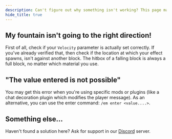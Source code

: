 ```yaml
---
description: Can't figure out why something isn't working? This page may have the solution!
hide_title: true
---
```


<DocHeading 
    icon="mingcute:warning-line" 
    title="Troubleshooting" 
    description="Can't figure out why something isn't working? This page may have the solution!">
</DocHeading>

## My fountain isn't going to the right direction!

First of all, check if your `Velocity` parameter is actually set correctly. If you've already verified that, then check
if the location at which your effect spawns, isn't against another block. The hitbox of a falling block is always a full
block, no matter which material you use.

## "The value entered is not possible"

You may get this error when you're using specific mods or plugins (like a chat decoration plugin which modifies the
player message). As an alternative, you can use the enter command: `/em enter <value....>`.

## Something else...

Haven't found a solution here? Ask for support in our [Discord](https://discord.com/invite/Scv9afJwXp) server.
